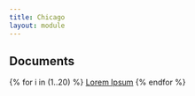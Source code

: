 ```yaml
---
title: Chicago
layout: module
---
```


## Documents

{% for i in (1..20) %}
<a href="{{ site.baseurl }}/records/show/">Lorem Ipsum</a>
{% endfor %}

